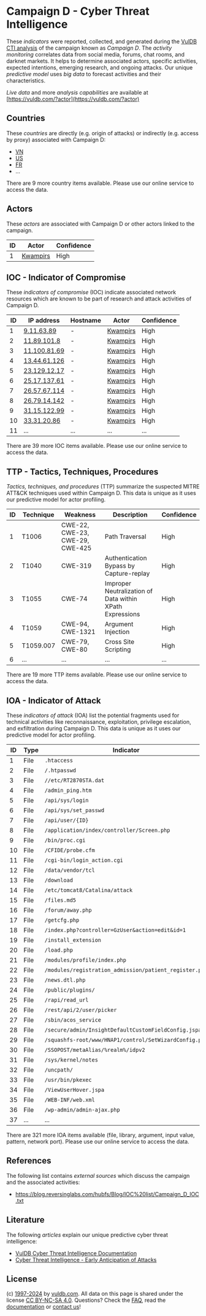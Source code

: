 # Campaign D - Cyber Threat Intelligence

These _indicators_ were reported, collected, and generated during the [VulDB CTI analysis](https://vuldb.com/?kb.cti) of the campaign known as _Campaign D_. The _activity monitoring_ correlates data from social media, forums, chat rooms, and darknet markets. It helps to determine associated actors, specific activities, expected intentions, emerging research, and ongoing attacks. Our unique _predictive model_ uses _big data_ to forecast activities and their characteristics.

_Live data_ and more _analysis capabilities_ are available at [https://vuldb.com/?actor](https://vuldb.com/?actor)

## Countries

These _countries_ are directly (e.g. origin of attacks) or indirectly (e.g. access by proxy) associated with Campaign D:

* [VN](https://vuldb.com/?country.vn)
* [US](https://vuldb.com/?country.us)
* [FR](https://vuldb.com/?country.fr)
* ...

There are 9 more country items available. Please use our online service to access the data.

## Actors

These _actors_ are associated with Campaign D or other actors linked to the campaign.

ID | Actor | Confidence
-- | ----- | ----------
1 | [Kwampirs](https://vuldb.com/?actor.kwampirs) | High

## IOC - Indicator of Compromise

These _indicators of compromise_ (IOC) indicate associated network resources which are known to be part of research and attack activities of Campaign D.

ID | IP address | Hostname | Actor | Confidence
-- | ---------- | -------- | ----- | ----------
1 | [9.11.63.89](https://vuldb.com/?ip.9.11.63.89) | - | [Kwampirs](https://vuldb.com/?actor.kwampirs) | High
2 | [11.89.101.8](https://vuldb.com/?ip.11.89.101.8) | - | [Kwampirs](https://vuldb.com/?actor.kwampirs) | High
3 | [11.100.81.69](https://vuldb.com/?ip.11.100.81.69) | - | [Kwampirs](https://vuldb.com/?actor.kwampirs) | High
4 | [13.44.61.126](https://vuldb.com/?ip.13.44.61.126) | - | [Kwampirs](https://vuldb.com/?actor.kwampirs) | High
5 | [23.129.12.17](https://vuldb.com/?ip.23.129.12.17) | - | [Kwampirs](https://vuldb.com/?actor.kwampirs) | High
6 | [25.17.137.61](https://vuldb.com/?ip.25.17.137.61) | - | [Kwampirs](https://vuldb.com/?actor.kwampirs) | High
7 | [26.57.67.114](https://vuldb.com/?ip.26.57.67.114) | - | [Kwampirs](https://vuldb.com/?actor.kwampirs) | High
8 | [26.79.14.142](https://vuldb.com/?ip.26.79.14.142) | - | [Kwampirs](https://vuldb.com/?actor.kwampirs) | High
9 | [31.15.122.99](https://vuldb.com/?ip.31.15.122.99) | - | [Kwampirs](https://vuldb.com/?actor.kwampirs) | High
10 | [33.31.20.86](https://vuldb.com/?ip.33.31.20.86) | - | [Kwampirs](https://vuldb.com/?actor.kwampirs) | High
11 | ... | ... | ... | ...

There are 39 more IOC items available. Please use our online service to access the data.

## TTP - Tactics, Techniques, Procedures

_Tactics, techniques, and procedures_ (TTP) summarize the suspected MITRE ATT&CK techniques used within Campaign D. This data is unique as it uses our predictive model for actor profiling.

ID | Technique | Weakness | Description | Confidence
-- | --------- | -------- | ----------- | ----------
1 | T1006 | CWE-22, CWE-23, CWE-29, CWE-425 | Path Traversal | High
2 | T1040 | CWE-319 | Authentication Bypass by Capture-replay | High
3 | T1055 | CWE-74 | Improper Neutralization of Data within XPath Expressions | High
4 | T1059 | CWE-94, CWE-1321 | Argument Injection | High
5 | T1059.007 | CWE-79, CWE-80 | Cross Site Scripting | High
6 | ... | ... | ... | ...

There are 19 more TTP items available. Please use our online service to access the data.

## IOA - Indicator of Attack

These _indicators of attack_ (IOA) list the potential fragments used for technical activities like reconnaissance, exploitation, privilege escalation, and exfiltration during Campaign D. This data is unique as it uses our predictive model for actor profiling.

ID | Type | Indicator | Confidence
-- | ---- | --------- | ----------
1 | File | `.htaccess` | Medium
2 | File | `/.htpasswd` | Medium
3 | File | `//etc/RT2870STA.dat` | High
4 | File | `/admin_ping.htm` | High
5 | File | `/api/sys/login` | High
6 | File | `/api/sys/set_passwd` | High
7 | File | `/api/user/{ID}` | High
8 | File | `/application/index/controller/Screen.php` | High
9 | File | `/bin/proc.cgi` | High
10 | File | `/CFIDE/probe.cfm` | High
11 | File | `/cgi-bin/login_action.cgi` | High
12 | File | `/data/vendor/tcl` | High
13 | File | `/download` | Medium
14 | File | `/etc/tomcat8/Catalina/attack` | High
15 | File | `/files.md5` | Medium
16 | File | `/forum/away.php` | High
17 | File | `/getcfg.php` | Medium
18 | File | `/index.php?controller=GzUser&action=edit&id=1` | High
19 | File | `/install_extension` | High
20 | File | `/load.php` | Medium
21 | File | `/modules/profile/index.php` | High
22 | File | `/modules/registration_admission/patient_register.php` | High
23 | File | `/news.dtl.php` | High
24 | File | `/public/plugins/` | High
25 | File | `/rapi/read_url` | High
26 | File | `/rest/api/2/user/picker` | High
27 | File | `/sbin/acos_service` | High
28 | File | `/secure/admin/InsightDefaultCustomFieldConfig.jspa` | High
29 | File | `/squashfs-root/www/HNAP1/control/SetWizardConfig.php` | High
30 | File | `/SSOPOST/metaAlias/%realm%/idpv2` | High
31 | File | `/sys/kernel/notes` | High
32 | File | `/uncpath/` | Medium
33 | File | `/usr/bin/pkexec` | High
34 | File | `/ViewUserHover.jspa` | High
35 | File | `/WEB-INF/web.xml` | High
36 | File | `/wp-admin/admin-ajax.php` | High
37 | ... | ... | ...

There are 321 more IOA items available (file, library, argument, input value, pattern, network port). Please use our online service to access the data.

## References

The following list contains _external sources_ which discuss the campaign and the associated activities:

* https://blog.reversinglabs.com/hubfs/Blog/IOC%20list/Campaign_D_IOC.txt

## Literature

The following _articles_ explain our unique predictive cyber threat intelligence:

* [VulDB Cyber Threat Intelligence Documentation](https://vuldb.com/?kb.cti)
* [Cyber Threat Intelligence - Early Anticipation of Attacks](https://www.scip.ch/en/?labs.20201022)

## License

(c) [1997-2024](https://vuldb.com/?kb.changelog) by [vuldb.com](https://vuldb.com/?kb.about). All data on this page is shared under the license [CC BY-NC-SA 4.0](https://creativecommons.org/licenses/by-nc-sa/4.0/). Questions? Check the [FAQ](https://vuldb.com/?kb.faq), read the [documentation](https://vuldb.com/?kb) or [contact us](https://vuldb.com/?contact)!

